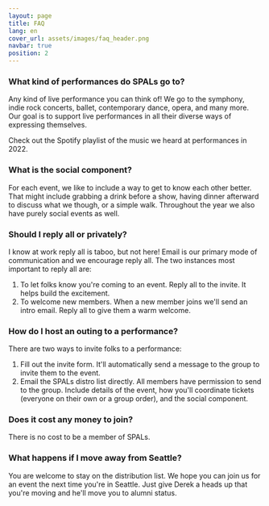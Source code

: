 ```yaml
---
layout: page
title: FAQ
lang: en
cover_url: assets/images/faq_header.png
navbar: true
position: 2
---
```

### What kind of performances do SPALs go to? 
Any kind of live performance you can think of! We go to the symphony, indie rock concerts, ballet, contemporary dance, opera, and many more. Our goal is to support live performances in all their diverse ways of expressing themselves. 

Check out the Spotify playlist of the music we heard at performances in 2022. 

### What is the social component?
For each event, we like to include a way to get to know each other better. That might include grabbing a drink before a show, having dinner afterward to discuss what we though, or a simple walk. Throughout the year we also have purely social events as well. 

### Should I reply all or privately?
I know at work reply all is taboo, but not here! Email is our primary mode of communication and we encourage reply all. The two instances most important to reply all are:
1. To let folks know you're coming to an event. Reply all to the invite. It helps build the excitement. 
2. To welcome new members. When a new member joins we'll send an intro email. Reply all to give them a warm welcome. 

### How do I host an outing to a performance? 
There are two ways to invite folks to a performance:
1. Fill out the invite form. It'll automatically send a message to the group to invite them to the event. 
2. Email the SPALs distro list directly. All members have permission to send to the group. Include details of the event, how you'll coordinate tickets (everyone on their own or a group order), and the social component. 

### Does it cost any money to join? 
There is no cost to be a member of SPALs. 

### What happens if I move away from Seattle?
You are welcome to stay on the distribution list. We hope you can join us for an event the next time you're in Seattle. Just give Derek a heads up that you're moving and he'll move you to alumni status. 